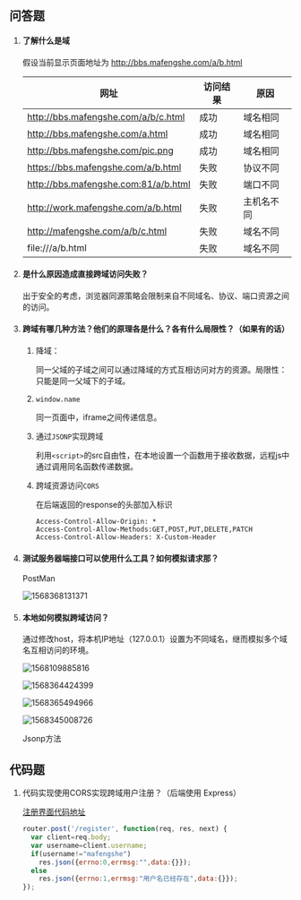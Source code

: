 ## 问答题

1. #### 了解什么是域

   假设当前显示页面地址为 http://bbs.mafengshe.com/a/b.html

   | 网址                                 | 访问结果 | 原因       |
   | ------------------------------------ | -------- | ---------- |
   | http://bbs.mafengshe.com/a/b/c.html  | 成功     | 域名相同   |
   | http://bbs.mafengshe.com/a.html      | 成功     | 域名相同   |
   | http://bbs.mafengshe.com/pic.png     | 成功     | 域名相同   |
   | https://bbs.mafengshe.com/a/b.html   | 失败     | 协议不同   |
   | http://bbs.mafengshe.com:81/a/b.html | 失败     | 端口不同   |
   | http://work.mafengshe.com/a/b.html   | 失败     | 主机名不同 |
   | http://mafengshe.com/a/b/c.html      | 失败     | 域名不同   |
   | file:///a/b.html                     | 失败     | 域名不同   |

2. #### 是什么原因造成直接跨域访问失败？

   出于安全的考虑，浏览器同源策略会限制来自不同域名、协议、端口资源之间的访问。

3. #### 跨域有哪几种方法？他们的原理各是什么？各有什么局限性？（如果有的话）

   1. 降域：

      同一父域的子域之间可以通过降域的方式互相访问对方的资源。局限性：只能是同一父域下的子域。

   2. `window.name`

      同一页面中，iframe之间传递信息。

   3. 通过`JSONP`实现跨域

      利用`<script>`的src自由性，在本地设置一个函数用于接收数据，远程js中通过调用同名函数传递数据。

   4. 跨域资源访问`CORS`

      在后端返回的response的头部加入标识

      ```
      Access-Control-Allow-Origin: *
      Access-Control-Allow-Methods:GET,POST,PUT,DELETE,PATCH
      Access-Control-Allow-Headers: X-Custom-Header
      ```

4. #### 测试服务器端接口可以使用什么工具？如何模拟请求那？

   PostMan

   ![1568368131371](mk.assets/1568368131371.png)

5. #### 本地如何模拟跨域访问？

   通过修改host，将本机IP地址（127.0.0.1）设置为不同域名，继而模拟多个域名互相访问的环境。

   ![1568109885816](mk.assets/1568109885816.png) 

   ![1568364424399](mk.assets/1568364424399.png) 

   ![1568365494966](mk.assets/1568365494966.png)  

   ![1568345008726](mk.assets/1568345008726.png)  

   Jsonp方法

## 代码题

1. 代码实现使用CORS实现跨域用户注册？（后端使用 Express）

   [注册界面代码地址](https://github.com/SWerllen/senior-mfs/blob/master/JS%E8%B7%A8%E5%9F%9F/register.html) 

   ```js
   router.post('/register', function(req, res, next) {
     var client=req.body;
     var username=client.username;
     if(username!="mafengshe")
       res.json({errno:0,errmsg:"",data:{}});
     else
       res.json({errno:1,errmsg:"用户名已经存在",data:{}});
   });
   ```

   